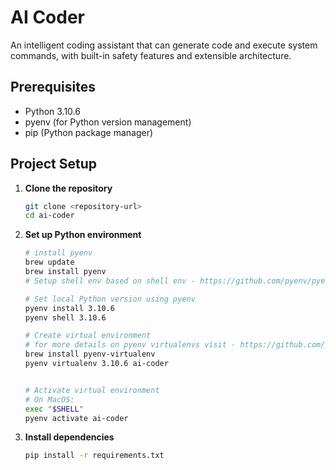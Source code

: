 # AI Coder

An intelligent coding assistant that can generate code and execute system commands, with built-in safety features and extensible architecture.

## Prerequisites

- Python 3.10.6
- pyenv (for Python version management)
- pip (Python package manager)

## Project Setup

1. **Clone the repository**
   ```bash
   git clone <repository-url>
   cd ai-coder
   ```

2. **Set up Python environment**
   ```bash
   # install pyenv
   brew update
   brew install pyenv
   # Setup shell env based on shell env - https://github.com/pyenv/pyenv
   
   # Set local Python version using pyenv
   pyenv install 3.10.6
   pyenv shell 3.10.6
   
   # Create virtual environment
   # for more details on pyenv virtualenvs visit - https://github.com/pyenv/pyenv-virtualenv
   brew install pyenv-virtualenv
   pyenv virtualenv 3.10.6 ai-coder
   
   
   # Activate virtual environment
   # On MacOS:
   exec "$SHELL"
   pyenv activate ai-coder
   ```

3. **Install dependencies**
   ```bash
   pip install -r requirements.txt
   ```
